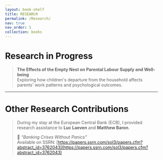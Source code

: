 ```yaml
---
layout: book-shelf
title: RESEARCH
permalink: /Research/
nav: true
nav_order: 1
collection: books
---
```


# Research in Progress

> **The Effects of the Empty Nest on Parental Labour Supply and Well-being**  
> Exploring how children's departure from the household affects parents' work patterns and psychological outcomes.

---

# Other Research Contributions

> During my stay at the European Central Bank (ECB), I provided research assistance to **Luc Laeven** and **Matthew Baron**.
>
>📄 *“Banking Crises Without Panics”*  
Available on SSRN: [https://papers.ssrn.com/sol3/papers.cfm?abstract_id=3762043](https://papers.ssrn.com/sol3/papers.cfm?abstract_id=3762043)

